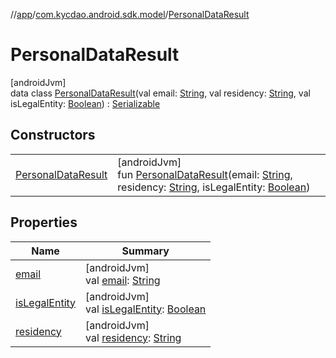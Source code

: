 //[app](../../../index.md)/[com.kycdao.android.sdk.model](../index.md)/[PersonalDataResult](index.md)

# PersonalDataResult

[androidJvm]\
data class [PersonalDataResult](index.md)(val email: [String](https://kotlinlang.org/api/latest/jvm/stdlib/kotlin/-string/index.html), val residency: [String](https://kotlinlang.org/api/latest/jvm/stdlib/kotlin/-string/index.html), val isLegalEntity: [Boolean](https://kotlinlang.org/api/latest/jvm/stdlib/kotlin/-boolean/index.html)) : [Serializable](https://developer.android.com/reference/kotlin/java/io/Serializable.html)

## Constructors

| | |
|---|---|
| [PersonalDataResult](-personal-data-result.md) | [androidJvm]<br>fun [PersonalDataResult](-personal-data-result.md)(email: [String](https://kotlinlang.org/api/latest/jvm/stdlib/kotlin/-string/index.html), residency: [String](https://kotlinlang.org/api/latest/jvm/stdlib/kotlin/-string/index.html), isLegalEntity: [Boolean](https://kotlinlang.org/api/latest/jvm/stdlib/kotlin/-boolean/index.html)) |

## Properties

| Name | Summary |
|---|---|
| [email](email.md) | [androidJvm]<br>val [email](email.md): [String](https://kotlinlang.org/api/latest/jvm/stdlib/kotlin/-string/index.html) |
| [isLegalEntity](is-legal-entity.md) | [androidJvm]<br>val [isLegalEntity](is-legal-entity.md): [Boolean](https://kotlinlang.org/api/latest/jvm/stdlib/kotlin/-boolean/index.html) |
| [residency](residency.md) | [androidJvm]<br>val [residency](residency.md): [String](https://kotlinlang.org/api/latest/jvm/stdlib/kotlin/-string/index.html) |

